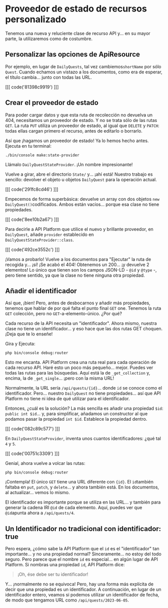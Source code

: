 # Proveedor de estado de recursos personalizado

Tenemos una nueva y reluciente clase de recurso API y... en su mayor parte, la utilizaremos como de costumbre.

## Personalizar las opciones de ApiResource

Por ejemplo, en lugar de `DailyQuests`, tal vez cambiemos`shortName` por sólo `Quest`. Cuando echamos un vistazo a los documentos, como era de esperar, el título cambia... junto con todas las URL.

[[[ code('81398c9919') ]]]

## Crear el proveedor de estado

Para poder cargar datos y que esta ruta de recolección no devuelva un 404, necesitamos un proveedor de estado. Y no se trata sólo de las rutas `GET`. La ruta `PUT` utiliza un proveedor de estado, al igual que `DELETE` y `PATCH`: todas ellas cargan primero el recurso, antes de editarlo o borrarlo.

Así que ¡hagamos un proveedor de estado! Ya lo hemos hecho antes. Ejecuta en tu terminal:

```terminal
./bin/console make:state-provider
```

Llámalo `DailyQuestStateProvider`. ¡Un nombre impresionante!

Vuelve a girar, abre el directorio `State/` y... ¡ahí está! Nuestro trabajo es sencillo: devolver el objeto u objetos `DailyQuest` para la operación actual.

[[[ code('291fc8cd46') ]]]

Empecemos de forma superbásica: devuelve un array con dos objetos `new DailyQuest()`codificados. Ambos están vacíos... porque esa clase no tiene propiedades.

[[[ code('8ee10b2a67') ]]]

Para decirle a API Platform que utilice el nuevo y brillante proveedor, en `DailyQuest`, añade `provider` establecido en `DailyQuestStateProvider::class`.

[[[ code('492ce3552c') ]]]

¡Vamos a probarlo! Vuelve a los documentos para "Ejecutar" la ruta de recogida y... ¡sí! ¡Se acabó el 404! Obtenemos un 200... ¡y devuelve 2 elementos! Lo único que tienen son los campos JSON-LD - `@id` y `@type` -, pero tiene sentido, ya que la clase no tiene ninguna otra propiedad.

## Añadir el identificador

Así que, ¡bien! Pero, antes de desbocarnos y añadir más propiedades, tenemos que hablar de por qué falta el punto final `GET` one. Tenemos la ruta `GET` colección, pero no `GET`-a-elemento-único. ¿Por qué?

Cada recurso de la API necesita un "identificador". Ahora mismo, nuestra clase no tiene un identificador... y eso hace que las dos rutas GET choquen. ¡Deja que te lo enseñe!

Gira y Ejecuta:

```terminal
php bin/console debug:router
```

Esto me encanta. API Platform crea una ruta real para cada operación de cada recurso API. Haré esto un poco más pequeño... mejor. Puedes ver todas las rutas para las búsquedas. Aquí está la de `_get_collection` y, encima, la de `_get_single`... ¡pero con la misma URL!

Normalmente, la URL sería `/api/quests/{id}`... donde `id` se conoce como el identificador. Pero... nuestro `DailyQuest` no tiene propiedades... así que API Platform no tiene ni idea de qué utilizar para el identificador.

Entonces, ¿cuál es la solución? La más sencilla es añadir una propiedad `$id`: `public int $id`... y, para simplificar, añadamos un constructor al que podamos pasar la propiedad `int $id`. Establece la propiedad dentro.

[[[ code('082c89c577') ]]]

En `DailyQuestStateProvider`, inventa unos cuantos identificadores: ¿qué tal `4` y `5`. 

[[[ code('00751c3309') ]]]

Genial, ahora vuelve a volcar las rutas:

```terminal-silent
php bin/console debug:router
```

¡Contempla! El único `GET` tiene una URL diferente con `{id}`. El `id`también faltaba en `put`, `patch`, y `delete`... y ahora también está. En los documentos, al actualizar... vemos lo mismo.

El identificador es importante porque se utiliza en las URL... y también para generar la cadena IRI `@id` de cada elemento. Aquí, puedes ver que `@id`apunta ahora a `/api/quests/4`.

## Un Identificador no tradicional con identificador: true

Pero espera, ¿cómo sabe la API Platform que el `id` es el "identificador" tan importante... y no una propiedad normal? Sinceramente... no estoy del todo seguro. Pero parece que el nombre `id` es especial... en algún lugar de API Platform. Si nombras una propiedad `id`, API Platform dice:

> ¡Oh, ése debe ser tu identificador!

Y... ¡normalmente no se equivoca! Pero, hay una forma más explícita de decir que una propiedad es un identificador. A continuación, en lugar de un identificador entero, veamos si podemos utilizar un identificador de fecha, de modo que tengamos URL como `/api/quests/2023-06-05`.

